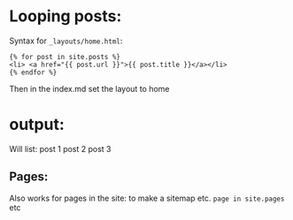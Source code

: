 # Looping posts:

Syntax for `_layouts/home.html`:

```
{% for post in site.posts %}
<li> <a href="{{ post.url }}">{{ post.title }}</a></li>
{% endfor %}
```

Then in the index.md set the layout to home

# output:
Will list:
post 1
post 2
post 3

## Pages:
Also works for pages in the site: to make a sitemap etc. `page in site.pages` etc
